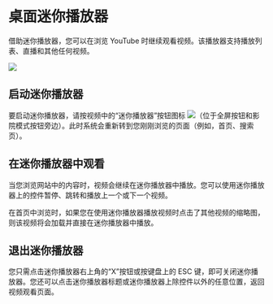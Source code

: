 # 桌面迷你播放器

借助迷你播放器，您可以在浏览 YouTube 时继续观看视频。该播放器支持播放列表、直播和其他任何视频。

![](https://lh3.googleusercontent.com/5ICiw-hrpv-HkyQhKiSr5km4hWzDUbuUSk7Ces7k2bOBCjYsqRz3ff2SJqFedvlxkQ=w895)

## 启动迷你播放器

要启动迷你播放器，请按视频中的“迷你播放器”按钮图标 ![](https://lh3.googleusercontent.com/UoLQKOgAzUzsIJIS_OogwrD1YHekBykFZU8nKH3ro0OsrByRH3ZyD4a0tF_1f_aHtg=w20)（位于全屏按钮和影院模式按钮旁边）。此时系统会重新转到您刚刚浏览的页面（例如，首页、搜索页）。

## 在迷你播放器中观看

当您浏览网站中的内容时，视频会继续在迷你播放器中播放。您可以使用迷你播放器上的控件暂停、跳转和播放上一个或下一个视频。

在首页中浏览时，如果您在使用迷你播放器播放视频时点击了其他视频的缩略图，则该视频将会加载并直接在迷你播放器中播放。

## 退出迷你播放器

您只需点击迷你播放器右上角的“X”按钮或按键盘上的 ESC 键，即可关闭迷你播放器。您还可以点击迷你播放器标题或迷你播放器上除控件以外的任意位置，返回视频观看页面。